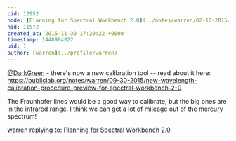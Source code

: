 ```yaml
---
cid: 12952
node: [Planning for Spectral Workbench 2.0](../notes/warren/02-10-2015/planning-for-spectral-workbench-2-0)
nid: 11572
created_at: 2015-11-30 17:20:22 +0000
timestamp: 1448904022
uid: 1
author: [warren](../profile/warren)
---
```


[@DarkGreen](/profile/DarkGreen) - there's now a new calibration tool -- read about it here: https://publiclab.org/notes/warren/09-30-2015/new-wavelength-calibration-procedure-preview-for-spectral-workbench-2-0

The Fraunhofer lines would be a good way to calibrate, but the big ones are in the infrared range. I think we can get a lot of mileage out of the mercury spectrum! 

[warren](../profile/warren) replying to: [Planning for Spectral Workbench 2.0](../notes/warren/02-10-2015/planning-for-spectral-workbench-2-0)

